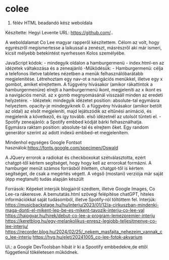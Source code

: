 # colee
1. félév HTML beadandó kész weboldala

Készítette: Hegyi Levente
URL: https://github.com/..

A weboldalamat Co Lee magyar rapperől készítettem. Célom az volt, hogy egyrészről megismertesse a laikussal a zenészt, másrészről aki már ismeri, kicsit mélyebb betekintést nyerhessen Kolos személyébe.

JavaScript kódok:
	- mindegyik oldalon a hamburgermenü
	- index.html-en az idézetek váltakozása és a zeneajánló
	-Működésük:
		- Hamburgermenü: célja a telefonos illetve tabletes nézetben a menük felhasználóbarátabb megjelenítése. Létrehoztam egy nav-ot a navigációs menükkel, illetve egy x gombot, amiket elrejtettem. A függvény hívásakor (amikor rákattintok a hamburgermenüre) elrejti a hamburgermenü ikont, megjeleníti az x ikont es a navigációs menüt. az x gomb megnyomásánál visszaáll minden az eredeti helyzetére.
		- Idézetek: mindegyik idézetet position: absolute-tal egymásra helyeztem. opacity-je mindegyiknek 0. a függvény hívásakor (amikor betölt az oldal) az elsőt megjeleníti, majd lejátszódik az eltűnési animáció, és megjelenik a következő, és így tovább. 
első idézetnél az utolsót tűnteti el.
		- Spotify zeneajánló: a Spotify embbed kódját bárki felhasználhatja. Egymásra raktam position: absolute-tal és elrejtem őket. Egy random generátor szerint az adott indexű embbed-et megjelenítem.

Mindenhol egységes Google Fontsot használok:https://fonts.google.com/specimen/Oswald

A JQuery errorok a radiokat és checkboxokat szétválasztotta, ezért chatgpt-től kértem segítséget, hogy hogy kell az errorokat formázni.
A hamburger menüt számos forrásból ihlettem, chatgpt-től is kértem segítséget, de csak a megértés végett. A végső (mostani) verziója már saját (épp megtanult) tudás alapján készült


Források:
Képeket interjúk blogjairól szedtem, illetve Google Images, Co Lee-ra rákeresve.
A bemutatás.html szövegi felépítése chatGPT, hiteles információkkal saját tudásomból, illetve Spotify-ról töltöttem fel.
	Interjúk:
		https://musicbackstage.hu/hu/interju/2023/01/12/a-cirkuszban-mindenki-maga-donti-el-mikent-lep-be-es-mikent-tavozik-interju-co-lee-val
		https://hajogyar.hu/hirek/debut-co-lee-a-program-lemezpremier-interju
		https://keretblog.hu/egy-melankolikus-enresz-legjobb-teljesitmenye-co-lee-interju/
		https://recorder.blog.hu/2024/02/25/_nekem_masfajta_nehezeim_vannak_co_lee-interju
		https://hvg.hu/elet/20241005_co-lee-fotok-akvarium

Ui.: a Google DevToolsban hibát ír ki a Spootify embbedekre,de ettől függetlenül tökéletesen működnek.
